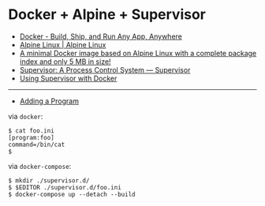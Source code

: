# Docker + Alpine + Supervisor

* [Docker - Build, Ship, and Run Any App, Anywhere](https://www.docker.com/)
* [Alpine Linux | Alpine Linux](https://alpinelinux.org/)
 * [A minimal Docker image based on Alpine Linux with a complete package index and only 5 MB in size!](https://hub.docker.com/_/alpine/)
* [Supervisor: A Process Control System — Supervisor](http://supervisord.org/)
 * [Using Supervisor with Docker](https://docs.docker.com/engine/admin/using_supervisord/)

---

* [Adding a Program](http://supervisord.org/running.html#adding-a-program)

via `docker`:

```
$ cat foo.ini 
[program:foo]
command=/bin/cat
$ 
```

via `docker-compose`:

```
$ mkdir ./supervisor.d/
$ $EDITOR ./supervisor.d/foo.ini
$ docker-compose up --detach --build
```
